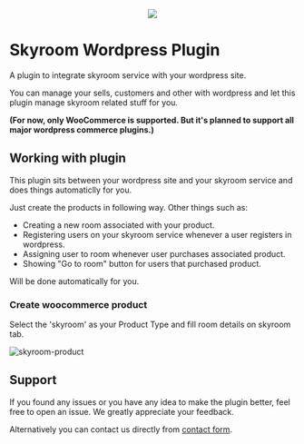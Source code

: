 <p align="center"><img src="https://user-images.githubusercontent.com/1191702/47265312-ead97100-d532-11e8-901b-632a204a2d91.png"></p>

# Skyroom Wordpress Plugin
A plugin to integrate skyroom service with your wordpress site.

You can manage your sells, customers and other with wordpress and let this plugin manage skyroom related stuff for you. 

**(For now, only WooCommerce is supported. But it's planned to support all major wordpress commerce plugins.)**

## Working with plugin
This plugin sits between your wordpress site and your skyroom service and does things automaticlly for you.

Just create the products in following way. Other things such as:
* Creating a new room associated with your product.
* Registering users on your skyroom service whenever a user registers in wordpress.
* Assigning user to room whenever user purchases associated product.
* Showing "Go to room" button for users that purchased product.

Will be done automatically for you.

### Create woocommerce product
Select the 'skyroom' as your Product Type and fill room details on skyroom tab.

![skyroom-product](https://user-images.githubusercontent.com/1191702/47265648-2296e780-d538-11e8-9de0-ebc71ffd6257.png)

## Support
If you found any issues or you have any idea to make the plugin better, feel free to open an issue. We greatly appreciate your feedback.

Alternatively you can contact us directly from [contact form](https://www.skyroom.online/contact).
